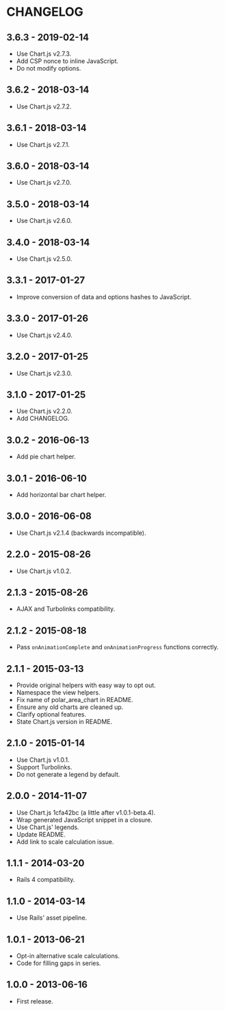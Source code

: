 # CHANGELOG


## 3.6.3 - 2019-02-14

- Use Chart.js v2.7.3.
- Add CSP nonce to inline JavaScript.
- Do not modify options.


## 3.6.2 - 2018-03-14

- Use Chart.js v2.7.2.


## 3.6.1 - 2018-03-14

- Use Chart.js v2.7.1.


## 3.6.0 - 2018-03-14

- Use Chart.js v2.7.0.


## 3.5.0 - 2018-03-14

- Use Chart.js v2.6.0.


## 3.4.0 - 2018-03-14

- Use Chart.js v2.5.0.


## 3.3.1 - 2017-01-27

- Improve conversion of data and options hashes to JavaScript.


## 3.3.0 - 2017-01-26

- Use Chart.js v2.4.0.


## 3.2.0 - 2017-01-25

- Use Chart.js v2.3.0.


## 3.1.0 - 2017-01-25

- Use Chart.js v2.2.0.
- Add CHANGELOG.


## 3.0.2 - 2016-06-13

- Add pie chart helper.


## 3.0.1 - 2016-06-10

- Add horizontal bar chart helper.


## 3.0.0 - 2016-06-08

- Use Chart.js v2.1.4 (backwards incompatible).


## 2.2.0 - 2015-08-26

- Use Chart.js v1.0.2.


## 2.1.3 - 2015-08-26

- AJAX and Turbolinks compatibility.


## 2.1.2 - 2015-08-18

- Pass `onAnimationComplete` and `onAnimationProgress` functions correctly.


## 2.1.1 - 2015-03-13

- Provide original helpers with easy way to opt out.
- Namespace the view helpers.
- Fix name of polar_area_chart in README.
- Ensure any old charts are cleaned up.
- Clarify optional features.
- State Chart.js version in README.


## 2.1.0 - 2015-01-14

- Use Chart.js v1.0.1.
- Support Turbolinks.
- Do not generate a legend by default.


## 2.0.0 - 2014-11-07

- Use Chart.js 1cfa42bc (a little after v1.0.1-beta.4).
- Wrap generated JavaScript snippet in a closure.
- Use Chart.js' legends.
- Update README.
- Add link to scale calculation issue.


## 1.1.1 - 2014-03-20

- Rails 4 compatibility.


## 1.1.0 - 2014-03-14

- Use Rails' asset pipeline.


## 1.0.1 - 2013-06-21

- Opt-in alternative scale calculations.
- Code for filling gaps in series.


## 1.0.0 - 2013-06-16

- First release.

